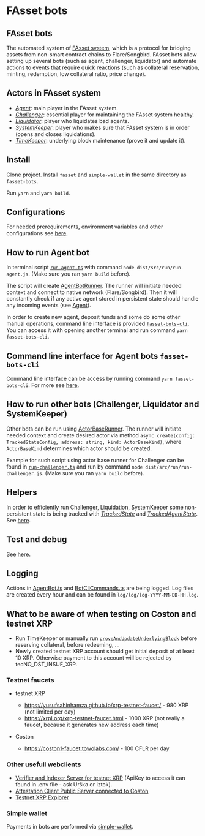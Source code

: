 # FAsset bots

## FAsset bots

The automated system of [FAsset system](https://gitlab.com/flarenetwork/fasset), which is a protocol for bridging assets from non-smart contract chains to Flare/Songbird. FAsset bots allow setting up several bots (such as agent, challenger, liquidator) and automate actions to events that require quick reactions (such as collateral reservation, minting, redemption, low collateral ratio, price change).

## Actors in FAsset system

* [*Agent*](./docs/actors/agent.md): main player in the FAsset system.
* [*Challenger*](./docs/actors/challenger.md): essential player for maintaining the FAsset system healthy.
* [*Liquidator*](./docs/actors/liquidator.md): player who liquidates bad agents.
* [*SystemKeeper*](./docs/actors/systemKeeper.md): player who makes sure that FAsset system is in order (opens and closes liquidations).
* [*TimeKeeper*](./docs/actors/timeKeeper.md): underlying block maintenance (prove it and update it).

## Install

Clone project. Install `fasset` and `simple-wallet` in the same directory as `fasset-bots`.

Run `yarn` and `yarn build`.

## Configurations

For needed prerequirements, environment variables and other configurations see [here](./docs/config.md).

## How to run Agent bot

In terminal script [`run-agent.ts`](./src/run/run-agent.ts) with command `node dist/src/run/run-agent.js`. (Make sure you ran `yarn build` before).

The script will create [AgentBotRunner](./src/actors/AgentBotRunner.ts). The runner will initiate needed context and connect to native network (Flare/Songbird). Then it will constantly check if any active agent stored in persistent state should handle any incoming events (see [Agent](./docs/actors/agent.md)).

In order to create new agent, deposit funds and some do some other manual operations, command line interface is provided [`fasset-bots-cli`](./docs/cli.md). You can access it with opening another terminal and run command `yarn fasset-bots-cli`.

## Command line interface for Agent bots `fasset-bots-cli`

Command line interface can be access by running command `yarn fasset-bots-cli`. For more see [here](./docs/cli.md).

## How to run other bots (Challenger, Liquidator and SystemKeeper)

Other bots can be run using [ActorBaseRunner](./src/actors/ActorBaseRunner.ts). The runner will initiate needed context and create desired actor via method `async create(config: TrackedStateConfig, address: string, kind: ActorBaseKind)`, where `ActorBaseKind` determines which actor should be created.

Example for such script using actor base runner for Challenger can be found in [`run-challenger.ts`](./src/run/run-challenger.ts) and run by command `node dist/src/run/run-challenger.js`. (Make sure you ran `yarn build` before).

## Helpers

In order to efficiently run Challenger, Liquidation, SystemKeeper some non-persistent state is being tracked with [*TrackedState*](./src/state/TrackedState.ts) and [*TrackedAgentState*](./src/state/TrackedAgentState.ts).
See [here](./docs/trackState.md).

## Test and debug

See [here](./docs/testDebug.md).

## Logging

Actions in [AgentBot.ts](./src/actors/AgentBot.ts) and [BotCliCommands.ts](./src/cli/BotCliCommands.ts) are being logged. Log files are created every hour and can be found in `log/log/log-YYYY-MM-DD-HH.log`.

## What to be aware of when testing on Coston and testnet XRP

- Run TimeKeeper or manually  run [`proveAndUpdateUnderlyingBlock`](./src/utils/fasset-helpers.ts) before reserving collateral, before redeeming, ...
- Newly created testnet XRP account should get initial deposit of at least 10 XRP. Otherwise payment to this account will be rejected by tecNO_DST_INSUF_XRP.

### Testnet faucets

- testnet XRP
    - https://yusufsahinhamza.github.io/xrp-testnet-faucet/ - 980 XRP (not limited per day)
    - https://xrpl.org/xrp-testnet-faucet.html - 1000 XRP (not really a faucet, because it generates new address each time)

- Coston
    - https://coston1-faucet.towolabs.com/ - 100 CFLR per day

### Other usefull webclients

- [Verifier and Indexer Server for testnet XRP](https://attestation-coston.aflabs.net/verifier/xrp/api-doc#) (ApiKey to access it can found in .env file - ask Urška or Iztok).
- [Attestation Client Public Server connected to Coston](https://attestation-coston.aflabs.net/attestation-client/api-doc)
- [Testnet XRP Explorer](https://testnet.xrpl.org/)

### Simple wallet

Payments in bots are performed via [simple-wallet](https://gitlab.com/flarenetwork/simple-wallet).



